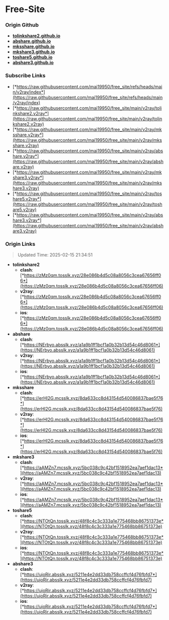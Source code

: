 # Free-Site

### Origin Github

- [**tolinkshare2.github.io**](https://github.com/tolinkshare2/tolinkshare2.github.io)
- [**abshare.github.io**](https://github.com/abshare/abshare.github.io)
- [**mksshare.github.io**](https://github.com/mksshare/mksshare.github.io)
- [**mkshare3.github.io**](https://github.com/mkshare3/mkshare3.github.io)
- [**toshare5.github.io**](https://github.com/toshare5/toshare5.github.io)
- [**abshare3.github.io**](https://github.com/abshare3/abshare3.github.io)

### Subscribe Links

- [*https://raw.githubusercontent.com/mai19950/free_site/refs/heads/main/v2ray/index*](https://raw.githubusercontent.com/mai19950/free_site/refs/heads/main/v2ray/index)
- [*https://raw.githubusercontent.com/mai19950/free_site/main/v2ray/tolinkshare2.v2ray*](https://raw.githubusercontent.com/mai19950/free_site/main/v2ray/tolinkshare2.v2ray)
- [*https://raw.githubusercontent.com/mai19950/free_site/main/v2ray/mksshare.v2ray*](https://raw.githubusercontent.com/mai19950/free_site/main/v2ray/mksshare.v2ray)
- [*https://raw.githubusercontent.com/mai19950/free_site/main/v2ray/abshare.v2ray*](https://raw.githubusercontent.com/mai19950/free_site/main/v2ray/abshare.v2ray)
- [*https://raw.githubusercontent.com/mai19950/free_site/main/v2ray/mkshare3.v2ray*](https://raw.githubusercontent.com/mai19950/free_site/main/v2ray/mkshare3.v2ray)
- [*https://raw.githubusercontent.com/mai19950/free_site/main/v2ray/toshare5.v2ray*](https://raw.githubusercontent.com/mai19950/free_site/main/v2ray/toshare5.v2ray)
- [*https://raw.githubusercontent.com/mai19950/free_site/main/v2ray/abshare3.v2ray*](https://raw.githubusercontent.com/mai19950/free_site/main/v2ray/abshare3.v2ray)

### Origin Links

> Updated Time: 2025-02-15 21:34:51

- **tolinkshare2**
  - **clash**: [*https://zMz0qm.tosslk.xyz/28e086b4d5c08a8056c3cea67656ff06*](https://zMz0qm.tosslk.xyz/28e086b4d5c08a8056c3cea67656ff06)
  - **v2ray**: [*https://zMz0qm.tosslk.xyz/28e086b4d5c08a8056c3cea67656ff06*](https://zMz0qm.tosslk.xyz/28e086b4d5c08a8056c3cea67656ff06)
  - **ios**: [*https://zMz0qm.tosslk.xyz/28e086b4d5c08a8056c3cea67656ff06*](https://zMz0qm.tosslk.xyz/28e086b4d5c08a8056c3cea67656ff06)
- **abshare**
  - **clash**: [*https://NErbyo.absslk.xyz/a1a9b1ff1bcf1a0b32b13d54c46d8061*](https://NErbyo.absslk.xyz/a1a9b1ff1bcf1a0b32b13d54c46d8061)
  - **v2ray**: [*https://NErbyo.absslk.xyz/a1a9b1ff1bcf1a0b32b13d54c46d8061*](https://NErbyo.absslk.xyz/a1a9b1ff1bcf1a0b32b13d54c46d8061)
  - **ios**: [*https://NErbyo.absslk.xyz/a1a9b1ff1bcf1a0b32b13d54c46d8061*](https://NErbyo.absslk.xyz/a1a9b1ff1bcf1a0b32b13d54c46d8061)
- **mksshare**
  - **clash**: [*https://erHl2G.mcsslk.xyz/8da633cc8d43154d540086837bae5f76*](https://erHl2G.mcsslk.xyz/8da633cc8d43154d540086837bae5f76)
  - **v2ray**: [*https://erHl2G.mcsslk.xyz/8da633cc8d43154d540086837bae5f76*](https://erHl2G.mcsslk.xyz/8da633cc8d43154d540086837bae5f76)
  - **ios**: [*https://erHl2G.mcsslk.xyz/8da633cc8d43154d540086837bae5f76*](https://erHl2G.mcsslk.xyz/8da633cc8d43154d540086837bae5f76)
- **mkshare3**
  - **clash**: [*https://aAMZn7.mcsslk.xyz/5bc038c9c42bf1518952ea7aef1dac13*](https://aAMZn7.mcsslk.xyz/5bc038c9c42bf1518952ea7aef1dac13)
  - **v2ray**: [*https://aAMZn7.mcsslk.xyz/5bc038c9c42bf1518952ea7aef1dac13*](https://aAMZn7.mcsslk.xyz/5bc038c9c42bf1518952ea7aef1dac13)
  - **ios**: [*https://aAMZn7.mcsslk.xyz/5bc038c9c42bf1518952ea7aef1dac13*](https://aAMZn7.mcsslk.xyz/5bc038c9c42bf1518952ea7aef1dac13)
- **toshare5**
  - **clash**: [*https://NTOtQn.tosslk.xyz/48f8c4c3c333a1e775468bb86751373e*](https://NTOtQn.tosslk.xyz/48f8c4c3c333a1e775468bb86751373e)
  - **v2ray**: [*https://NTOtQn.tosslk.xyz/48f8c4c3c333a1e775468bb86751373e*](https://NTOtQn.tosslk.xyz/48f8c4c3c333a1e775468bb86751373e)
  - **ios**: [*https://NTOtQn.tosslk.xyz/48f8c4c3c333a1e775468bb86751373e*](https://NTOtQn.tosslk.xyz/48f8c4c3c333a1e775468bb86751373e)
- **abshare3**
  - **clash**: [*https://ujoRir.absslk.xyz/5211e4e2dd33db758ccffcf4d76fbfd7*](https://ujoRir.absslk.xyz/5211e4e2dd33db758ccffcf4d76fbfd7)
  - **v2ray**: [*https://ujoRir.absslk.xyz/5211e4e2dd33db758ccffcf4d76fbfd7*](https://ujoRir.absslk.xyz/5211e4e2dd33db758ccffcf4d76fbfd7)
  - **ios**: [*https://ujoRir.absslk.xyz/5211e4e2dd33db758ccffcf4d76fbfd7*](https://ujoRir.absslk.xyz/5211e4e2dd33db758ccffcf4d76fbfd7)
